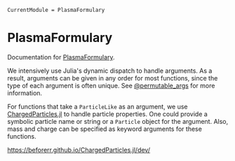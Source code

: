 ```@meta
CurrentModule = PlasmaFormulary
```

# PlasmaFormulary

Documentation for [PlasmaFormulary](https://github.com/Beforerr/PlasmaFormulary.jl).

We intensively use Julia's dynamic dispatch to handle arguments. As a result, arguments can be given in any order for most functions, since the type of each argument is often unique. See [@permutable_args](@ref) for more information.

For functions that take a `ParticleLike` as an argument, we use [ChargedParticles.jl](https://github.com/Beforerr/ChargedParticles.jl) to handle particle properties. One could provide a symbolic particle name or string or a `Particle` object for the argument. Also, mass and charge can be specified as keyword arguments for these functions. 

https://beforerr.github.io/ChargedParticles.jl/dev/

```@index
```